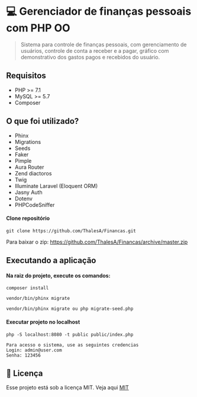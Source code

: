 # 💻 Gerenciador de finanças pessoais com PHP OO
>Sistema para controle de finanças pessoais, com gerenciamento de usuários,
>controle de conta a receber e a pagar, gráfico com demonstrativo dos gastos
>pagos e recebidos do usuário.

## Requisitos

 - PHP >= 7.1
 - MySQL >= 5.7
 - Composer

 ## O que foi utilizado?

 - Phinx
 - Migrations
 - Seeds
 - Faker
 - Pimple
 - Aura Router
 - Zend diactoros
 - Twig
 - Illuminate Laravel (Eloquent ORM)
 - Jasny Auth
 - Dotenv
 - PHPCodeSniffer

 #### Clone repositório
````
git clone https://github.com/ThalesA/Financas.git
````
Para baixar o zip: https://github.com/ThalesA/Financas/archive/master.zip

## Executando a aplicação

#### Na raiz do projeto, execute os comandos:
````
composer install
````
````
vendor/bin/phinx migrate
````
````
vendor/bin/phinx migrate ou php migrate-seed.php
````
#### Executar projeto no localhost
````
php -S localhost:8080 -t public public/index.php
````
````
Para acesso o sistema, use as seguintes credencias
Login: admin@user.com
Senha: 123456
````
## 📝 Licença
Esse projeto está sob a licença MIT. Veja aqui [MIT](LICENSE)
